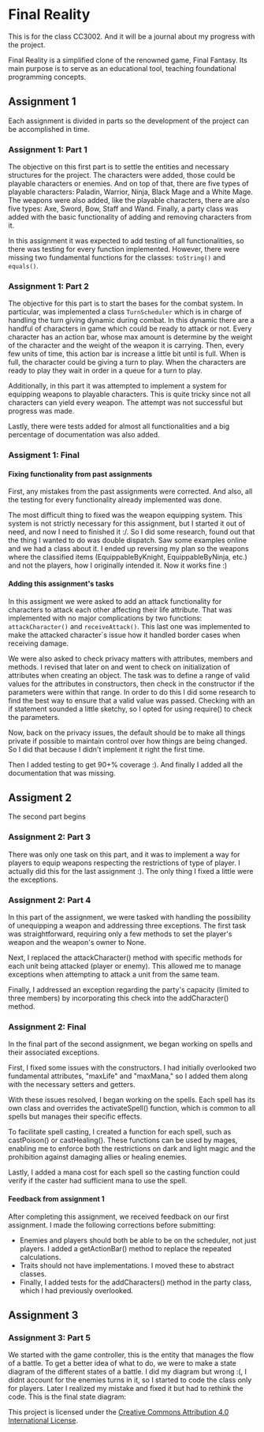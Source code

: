 # Final Reality
This is for the class CC3002. And it will be a journal about my progress with the project.

Final Reality is a simplified clone of the renowned game, Final Fantasy. Its main purpose is to
serve as an educational tool, teaching foundational programming concepts.

## Assignment 1
Each assignment is divided in parts so the development of the project can be accomplished in time.
### Assignment 1: Part 1
The objective on this first part is to settle the entities and necessary structures for the project. 
The characters were added, those could be playable characters or enemies. And on top of that, there are five types of playable characters: Paladin, Warrior, Ninja, Black Mage and a White Mage.
The weapons were also added, like the playable characters, there are also five types: Axe, Sword, Bow, Staff and Wand.
Finally, a party class was added with the basic functionality of adding and removing characters from it.

In this assignment it was expected to add testing of all functionalities, so there was testing for every function implemented. However, there were missing two fundamental functions for the classes: `toString()` and `equals()`.

### Assignment 1: Part 2
The objective for this part is to start the bases for the combat system. In particular, was implemented a class `TurnScheduler` which is in charge of handling the turn giving dynamic during combat. 
In this dynamic there are a handful of characters in game which could be ready to attack or not. Every character has an action bar, whose max amount is determine by the weight of the character and the weight of the weapon it is carrying. Then, every few units of time, this action bar is increase a little bit until is full. When is full, the character could be giving a turn to play.
When the characters are ready to play they wait in order in a queue for a turn to play.

Additionally, in this part it was attempted to implement a system for equipping weapons to playable characters. This is quite tricky since not all characters can yield every weapon. The attempt was not successful but progress was made. 

Lastly, there were tests added for almost all functionalities and a big percentage of documentation was also added.
### Assigment 1: Final
#### Fixing functionality from past assignments
First, any mistakes from the past assignments were corrected. And also, all the testing for every functionality already implemented was done.

The most difficult thing to fixed was the weapon equipping system. This system is not strictly necessary for this assignment, but I started it out of need, and now I need to finished it :/.
So I did some research, found out that the thing I wanted to do was double dispatch. Saw some examples online and we had a class about it. I ended up reversing my plan so the weapons where the classified items (EquippableByKnight, EquippableByNinja, etc.) and not the players, how I originally intended it. Now it works fine :)

#### Adding this assignment's tasks
In this assigment we were asked to add an attack functionality for characters to attack each other affecting their life attribute. That was implemented with no major complications by two functions: `attackCharacter()` and `receiveAttack()`. This last one was implemented to make the attacked character`s issue how it handled border cases when receiving damage.
 
We were also asked to check privacy matters with attributes, members and methods. I revised that later on and went to check on initialization of attributes when creating an object.
The task was to define a range of valid values for the attributes in constructors, then check in the constructor if the parameters were within that range.
In order to do this I did some research to find the best way to ensure that a valid value was passed. Checking with an if statement sounded a little sketchy, so I opted for using require() to check the parameters. 

Now, back on the privacy issues, the default should be to make all things private if possible to maintain control over how things are being changed. So I did that because I didn't implement it right the first time.

Then I added testing to get 90+% coverage :). And finally I added all the documentation that was missing.

## Assigment 2
The second part begins
### Assignment 2: Part 3
There was only one task on this part, and it was to implement a way for players to equip weapons respecting the restrictions of type of player.
I actually did this for the last assignment :). The only thing I fixed a little were the exceptions.

### Assignment 2: Part 4
In this part of the assignment, we were tasked with handling the possibility of unequipping a weapon and addressing three exceptions. The first task was straightforward, requiring only a few methods to set the player's weapon and the weapon's owner to None.

Next, I replaced the attackCharacter() method with specific methods for each unit being attacked (player or enemy). This allowed me to manage exceptions when attempting to attack a unit from the same team.

Finally, I addressed an exception regarding the party's capacity (limited to three members) by incorporating this check into the addCharacter() method.

### Assignment 2: Final
In the final part of the second assignment, we began working on spells and their associated exceptions.

First, I fixed some issues with the constructors. I had initially overlooked two fundamental attributes, "maxLife" and "maxMana," so I added them along with the necessary setters and getters.

With these issues resolved, I began working on the spells. Each spell has its own class and overrides the activateSpell() function, which is common to all spells but manages their specific effects.

To facilitate spell casting, I created a function for each spell, such as castPoison() or castHealing(). These functions can be used by mages, enabling me to enforce both the restrictions on dark and light magic and the prohibition against damaging allies or healing enemies.

Lastly, I added a mana cost for each spell so the casting function could verify if the caster had sufficient mana to use the spell.

#### Feedback from assignment 1
After completing this assignment, we received feedback on our first assignment. I made the following corrections before submitting:
- Enemies and players should both be able to be on the scheduler, not just players. I added a getActionBar() method to replace the repeated calculations.
- Traits should not have implementations. I moved these to abstract classes.
- Finally, I added tests for the addCharacters() method in the party class, which I had previously overlooked.

## Assignment 3
### Assignment 3: Part 5
We started with the game controller, this is the entity that manages the flow of a battle.
To get a better idea of what to do, we were to make a state diagram of the different states of a battle. I did my diagram but wrong :(, I didnt account for the enemies turns in it, so I started to code the class only for players.
Later I realized my mistake and fixed it but had to rethink the code.
This is the final state diagram:


This project is licensed under the
[Creative Commons Attribution 4.0 International License](https://creativecommons.org/licenses/by/4.0/).